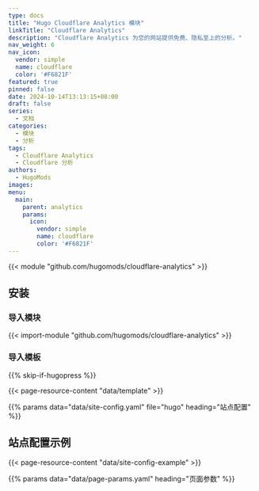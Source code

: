 ```yaml
---
type: docs
title: "Hugo Cloudflare Analytics 模块"
linkTitle: "Cloudflare Analytics"
description: "Cloudflare Analytics 为您的网站提供免费、隐私至上的分析。"
nav_weight: 6
nav_icon:
  vendor: simple
  name: cloudflare
  color: '#F6821F'
featured: true
pinned: false
date: 2024-10-14T13:13:15+08:00
draft: false
series:
  - 文档
categories:
  - 模块
  - 分析
tags:
  - Cloudflare Analytics
  - Cloudflare 分析
authors:
  - HugoMods
images:
menu:
  main:
    parent: analytics
    params:
      icon:
        vendor: simple
        name: cloudflare
        color: '#F6821F'
---
```


{{< module "github.com/hugomods/cloudflare-analytics" >}}

## 安装

### 导入模块

{{< import-module "github.com/hugomods/cloudflare-analytics" >}}

### 导入模板

{{% skip-if-hugopress %}}

{{< page-resource-content "data/template" >}}

{{% params data="data/site-config.yaml" file="hugo" heading="站点配置" %}}

## 站点配置示例

{{< page-resource-content "data/site-config-example" >}}

{{% params data="data/page-params.yaml" heading="页面参数" %}}
